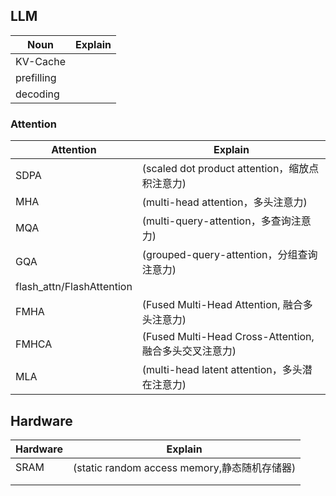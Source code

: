 ## LLM

| Noun       | Explain |
| ---------- | ------- |
| KV-Cache   |         |
| prefilling |         |
| decoding   |         |



### Attention


| Attention                 | Explain                                                |
| ------------------------- | ------------------------------------------------------ |
| SDPA                      | (scaled dot product attention，缩放点积注意力)         |
| MHA                       | (multi-head attention，多头注意力)                     |
| MQA                       | (multi-query-attention，多查询注意力)                  |
| GQA                       | (grouped-query-attention，分组查询注意力)              |
| flash_attn/FlashAttention |                                                        |
| FMHA                      | (Fused Multi-Head Attention, 融合多头注意力)           |
| FMHCA                     | (Fused Multi-Head Cross-Attention, 融合多头交叉注意力) |
| MLA                       | (multi-head latent attention，多头潜在注意力)          |





## Hardware

| Hardware | Explain                                      |
| -------- | -------------------------------------------- |
| SRAM     | (static random access memory,静态随机存储器) |
|          |                                              |
|          |                                              |

